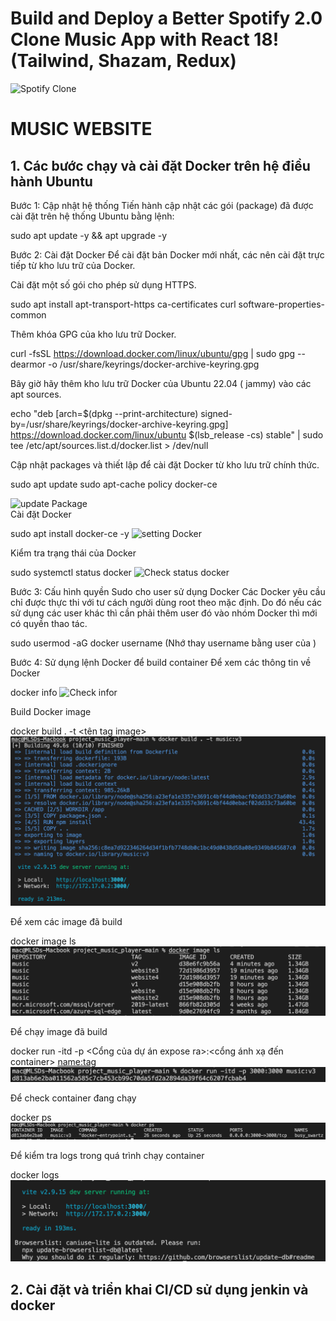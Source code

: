 # Build and Deploy a Better Spotify 2.0 Clone Music App with React 18! (Tailwind, Shazam, Redux)
![Spotify Clone](https://i.ibb.co/mFh2kGZ/Thumbnail-2.png)

<h1>MUSIC WEBSITE</h1>
<h2>1. Các bước chạy và cài đặt Docker trên hệ điều hành Ubuntu</h2>
Bước 1: Cập nhật hệ thống
Tiến hành cập nhật các gói (package) đã được cài đặt trên hệ thống Ubuntu bằng lệnh:

sudo apt update -y && apt upgrade -y
    
Bước 2: Cài đặt Docker
Để cài đặt bản Docker mới nhất, các  nên cài đặt trực tiếp từ kho lưu trữ của Docker.

Cài đặt một số gói cho phép sử dụng HTTPS.
  
sudo apt install apt-transport-https ca-certificates curl software-properties-common
    
Thêm khóa GPG của kho lưu trữ Docker.
  
curl -fsSL https://download.docker.com/linux/ubuntu/gpg | sudo gpg --dearmor -o /usr/share/keyrings/docker-archive-keyring.gpg
    
Bây giờ hãy thêm kho lưu trữ Docker của Ubuntu 22.04 ( jammy) vào các apt sources.
  
echo "deb [arch=$(dpkg --print-architecture) signed-by=/usr/share/keyrings/docker-archive-keyring.gpg] https://download.docker.com/linux/ubuntu $(lsb_release -cs) stable" | sudo tee /etc/apt/sources.list.d/docker.list > /dev/null
    
Cập nhật packages và thiết lập để cài đặt Docker từ kho lưu trữ chính thức.
  
sudo apt update
sudo apt-cache policy docker-ce
    
![update Package](https://azdigi.com/blog/wp-content/uploads/2022/05/CleanShot-2022-05-14-at-14.58.10.png)    
Cài đặt Docker
  
sudo apt install docker-ce -y
![setting Docker](https://azdigi.com/blog/wp-content/uploads/2022/05/CleanShot-2022-05-14-at-14.59.43.png) 
    
Kiểm tra trạng thái của Docker
 
sudo systemctl status docker
![Check status docker](https://azdigi.com/blog/wp-content/uploads/2022/05/CleanShot-2022-05-14-at-15.00.28.png)
    
Bước 3: Cấu hình quyền Sudo cho user sử dụng Docker
Các Docker yêu cầu chỉ được thực thi với tư cách người dùng root theo mặc định. Do đó nếu các  sử dụng các user khác thì cần phải thêm user đó vào nhóm Docker thì mới có quyền thao tác.

sudo usermod -aG docker username  (Nhớ thay username bằng user của )
    
Bước 4: Sử dụng lệnh Docker để build container
Để xem các thông tin về Docker

docker info
![Check infor](https://azdigi.com/blog/wp-content/uploads/2022/05/CleanShot-2022-05-14-at-15.08.38.png)
    
Build Docker image
  
docker build . -t <tên tag image>
![](image_tutorial/342354139_202118322584951_1834945296942003401_n.png)

Để xem các image đã build

docker image ls
![](image_tutorial/342490521_217933580975154_883109246959707632_n.png)

Để chạy image đã build 

docker run -itd -p <Cổng của dự án expose ra>:<cổng ánh xạ đến container> <name:tag>
![](image_tutorial/342713892_985541185939922_1262460989242421033_n.png)

Để check container đang chạy 

docker ps
![](image_tutorial/344371889_247758604446759_341631157296807510_n.png)

Để kiểm tra logs trong quá trình chạy container 

docker logs <image ID>
![](image_tutorial/342405361_176037032056786_2077710370705631803_n.png)

<h2>2. Cài đặt và triển khai CI/CD sử dụng jenkin và docker</h2>